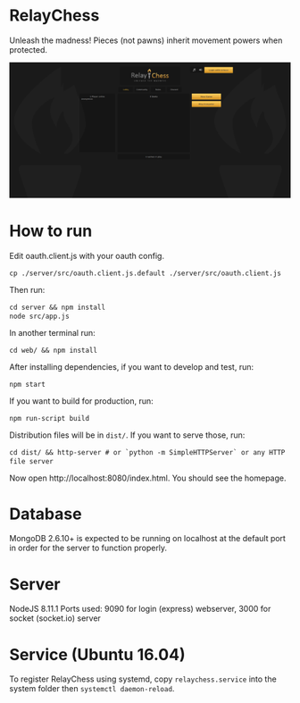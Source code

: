 # RelayChess
Unleash the madness! Pieces (not pawns) inherit movement powers when protected.

![RelayChess Lobby](https://raw.githubusercontent.com/ddugovic/relaychess/imgs/lobby.png)

# How to run

Edit oauth.client.js with your oauth config.
```
cp ./server/src/oauth.client.js.default ./server/src/oauth.client.js
```
Then run:
```
cd server && npm install
node src/app.js
```
In another terminal run:
```
cd web/ && npm install
```
After installing dependencies, if you want to develop and test, run:
```
npm start
```
If you want to build for production, run:
```
npm run-script build 
```
Distribution files will be in `dist/`. If you want to serve those, run:
```
cd dist/ && http-server # or `python -m SimpleHTTPServer` or any HTTP file server
```
Now open http://localhost:8080/index.html. You should see the homepage.

# Database
MongoDB 2.6.10+ is expected to be running on localhost at the default port in order for the server
to function properly.

# Server
NodeJS 8.11.1
Ports used: 9090 for login (express) webserver, 3000 for socket (socket.io) server

# Service (Ubuntu 16.04)
To register RelayChess using systemd, copy `relaychess.service` into the system folder then `systemctl daemon-reload`.
